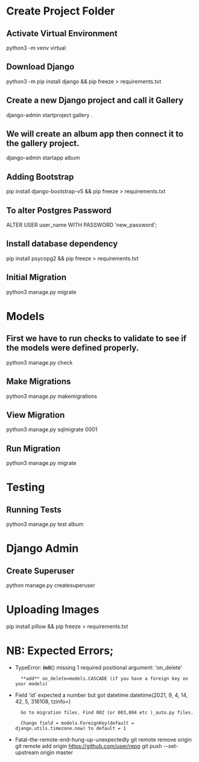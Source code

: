 # Create Project Folder

## Activate Virtual Environment
python3 -m venv virtual

## Download Django
python3 -m pip install django && pip freeze > requirements.txt

## Create a new Django project and call it Gallery
django-admin startproject gallery .

## We will create an album app then connect it to the gallery project.
django-admin startapp album

## Adding Bootstrap
pip install django-bootstrap-v5 && pip freeze > requirements.txt

## To alter Postgres Password
ALTER USER user_name WITH PASSWORD 'new_password';

## Install database dependency
pip install psycopg2 && pip freeze > requirements.txt

## Initial Migration
python3 manage.py migrate

# Models

## First we have to run checks to validate to see if the models were defined properly.
python3 manage.py check

## Make Migrations
python3 manage.py makemigrations

## View Migration
python3 manage.py sqlmigrate 0001

## Run Migration
python3 manage.py migrate

# Testing

## Running Tests
python3 manage.py test album

# Django Admin

## Create Superuser
python manage.py createsuperuser

# Uploading Images
pip install pillow && pip freeze > requirements.txt

# NB: Expected Errors;

- TypeError: __init__() missing 1 required positional argument: 'on_delete'

        **add** on_delete=models.CASCADE (if you have a foreign key on your models)

- Field 'id' expected a number but got datetime.datetime(2021, 9, 4, 14, 42, 5, 316108, tzinfo=<UTC>)

        Go to migration files. Find 002 (or 003,004 etc )_auto.py files.
    
        Change field = models.ForeignKey(default = django.utils.timezone.now) to default = 1
- Fatal-the-remote-end-hung-up-unexpectedly
        git remote remove origin
        git remote add origin https://github.com/user/repo
        git push --set-upstream origin master